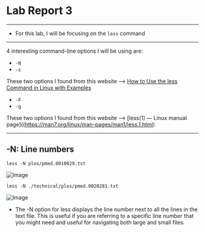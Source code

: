 # Lab Report 3
---
- For this lab, I will be focusing on the `less` command
---
4 interesting command-line options I will be using are:

- `-N`
- `-s`

These two options I found from this website --> [How to Use the less Command in Linux with Examples](https://phoenixnap.com/kb/less-command-in-linux#:~:text=Note%3A%20By%20default%2C%20searching%20in,phrase%20and%20see%20the%20results)

- `-F`
- `-g`

These two options I found from this website --> [less(1) — Linux manual page]((https://man7.org/linux/man-pages/man1/less.1.html)

---
## -N: Line numbers

`less -N plos/pmed.0010029.txt`

![Image](lab3-img1)

`less -N ./technical/plos/pmed.0020281.txt`

![Image](lab3-img2)

- The -N option for less displays the line number next to all the lines in the text file. This is useful if you are referring to a specific line number that you might need and useful for navigating both large and small files.
